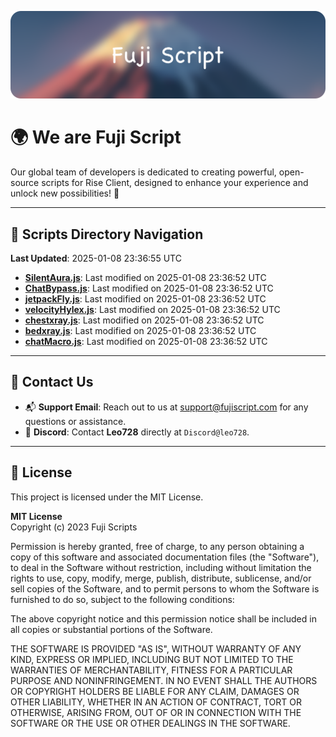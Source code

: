 ![Banner](.github/b.webp)

# 🌍 **We are Fuji Script**

Our global team of developers is dedicated to creating powerful, open-source scripts for Rise Client, designed to enhance your experience and unlock new possibilities! 🌟

---
<!-- SCRIPTS_NAVIGATION_START -->
## 📂 **Scripts Directory Navigation**

**Last Updated**: 2025-01-08 23:36:55 UTC

- **[SilentAura.js](scripts/SilentAura.js)**: Last modified on 2025-01-08 23:36:52 UTC
- **[ChatBypass.js](scripts/ChatBypass.js)**: Last modified on 2025-01-08 23:36:52 UTC
- **[jetpackFly.js](scripts/jetpackFly.js)**: Last modified on 2025-01-08 23:36:52 UTC
- **[velocityHylex.js](scripts/velocityHylex.js)**: Last modified on 2025-01-08 23:36:52 UTC
- **[chestxray.js](scripts/chestxray.js)**: Last modified on 2025-01-08 23:36:52 UTC
- **[bedxray.js](scripts/bedxray.js)**: Last modified on 2025-01-08 23:36:52 UTC
- **[chatMacro.js](scripts/chatMacro.js)**: Last modified on 2025-01-08 23:36:52 UTC

<!-- SCRIPTS_NAVIGATION_END -->

---

## 💬 **Contact Us**  
- 📬 **Support Email**: Reach out to us at [support@fujiscript.com](mailto:support@fujiscript.com) for any questions or assistance.  
- 💬 **Discord**: Contact **Leo728** directly at `Discord@leo728`.

---

## 📜 **License**

This project is licensed under the MIT License.  

**MIT License**  
Copyright (c) 2023 Fuji Scripts  

Permission is hereby granted, free of charge, to any person obtaining a copy of this software and associated documentation files (the "Software"), to deal in the Software without restriction, including without limitation the rights to use, copy, modify, merge, publish, distribute, sublicense, and/or sell copies of the Software, and to permit persons to whom the Software is furnished to do so, subject to the following conditions:  

The above copyright notice and this permission notice shall be included in all copies or substantial portions of the Software.  

THE SOFTWARE IS PROVIDED "AS IS", WITHOUT WARRANTY OF ANY KIND, EXPRESS OR IMPLIED, INCLUDING BUT NOT LIMITED TO THE WARRANTIES OF MERCHANTABILITY, FITNESS FOR A PARTICULAR PURPOSE AND NONINFRINGEMENT. IN NO EVENT SHALL THE AUTHORS OR COPYRIGHT HOLDERS BE LIABLE FOR ANY CLAIM, DAMAGES OR OTHER LIABILITY, WHETHER IN AN ACTION OF CONTRACT, TORT OR OTHERWISE, ARISING FROM, OUT OF OR IN CONNECTION WITH THE SOFTWARE OR THE USE OR OTHER DEALINGS IN THE SOFTWARE.  
